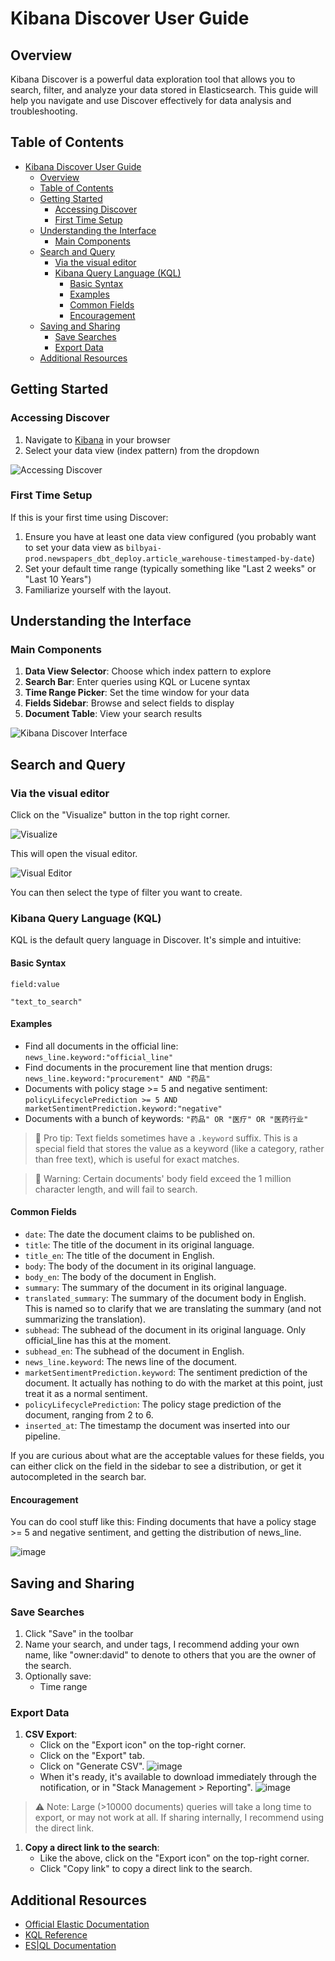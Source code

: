 # Kibana Discover User Guide

## Overview

Kibana Discover is a powerful data exploration tool that allows you to search,
filter, and analyze your data stored in Elasticsearch. This guide will help you
navigate and use Discover effectively for data analysis and troubleshooting.

## Table of Contents

- [Kibana Discover User Guide](#kibana-discover-user-guide)
  - [Overview](#overview)
  - [Table of Contents](#table-of-contents)
  - [Getting Started](#getting-started)
    - [Accessing Discover](#accessing-discover)
    - [First Time Setup](#first-time-setup)
  - [Understanding the Interface](#understanding-the-interface)
    - [Main Components](#main-components)
  - [Search and Query](#search-and-query)
    - [Via the visual editor](#via-the-visual-editor)
    - [Kibana Query Language (KQL)](#kibana-query-language-kql)
      - [Basic Syntax](#basic-syntax)
      - [Examples](#examples)
      - [Common Fields](#common-fields)
      - [Encouragement](#encouragement)
  - [Saving and Sharing](#saving-and-sharing)
    - [Save Searches](#save-searches)
    - [Export Data](#export-data)
  - [Additional Resources](#additional-resources)

## Getting Started

### Accessing Discover

1. Navigate to
   [Kibana](https://bilby.kb.asia-southeast1.gcp.elastic-cloud.com/s/official-china/app/discover#/)
   in your browser
2. Select your data view (index pattern) from the dropdown

![Accessing Discover](https://github.com/bilbyai/observability/blob/main/kibana-discover/screenshots/SCR-20250717-mfdg.png?raw=true)

### First Time Setup

If this is your first time using Discover:

1. Ensure you have at least one data view configured (you probably want to set
   your data view as
   `bilbyai-prod.newspapers_dbt_deploy.article_warehouse-timestamped-by-date`)
2. Set your default time range (typically something like "Last 2 weeks" or "Last
   10 Years")
3. Familiarize yourself with the layout.

## Understanding the Interface

### Main Components

1. **Data View Selector**: Choose which index pattern to explore
2. **Search Bar**: Enter queries using KQL or Lucene syntax
3. **Time Range Picker**: Set the time window for your data
4. **Fields Sidebar**: Browse and select fields to display
5. **Document Table**: View your search results

![Kibana Discover Interface](https://github.com/bilbyai/observability/blob/main/kibana-discover/screenshots/SCR-20250717-mlzp.png?raw=true)

## Search and Query

### Via the visual editor

Click on the "Visualize" button in the top right corner.

![Visualize](https://github.com/bilbyai/observability/blob/main/kibana-discover/screenshots/SCR-20250717-mpfu.png?raw=true)

This will open the visual editor.

![Visual Editor](https://github.com/bilbyai/observability/blob/main/kibana-discover/screenshots/SCR-20250717-mpmd.png?raw=true)

You can then select the type of filter you want to create.

### Kibana Query Language (KQL)

KQL is the default query language in Discover. It's simple and intuitive:

#### Basic Syntax

```
field:value
```

```
"text_to_search"
```

#### Examples

- Find all documents in the official line: `news_line.keyword:"official_line"`
- Find documents in the procurement line that mention drugs:
  `news_line.keyword:"procurement" AND "药品"`
- Documents with policy stage >= 5 and negative sentiment:
  `policyLifecyclePrediction >= 5 AND marketSentimentPrediction.keyword:"negative" `
- Documents with a bunch of keywords: `"药品" OR "医疗" OR "医药行业"`

> 📒 Pro tip: Text fields sometimes have a `.keyword` suffix. This is a special
> field that stores the value as a keyword (like a category, rather than free
> text), which is useful for exact matches.

> 🚨 Warning: Certain documents' body field exceed the 1 million character
> length, and will fail to search.

#### Common Fields

- `date`: The date the document claims to be published on.
- `title`: The title of the document in its original language.
- `title_en`: The title of the document in English.
- `body`: The body of the document in its original language.
- `body_en`: The body of the document in English.
- `summary`: The summary of the document in its original language.
- `translated_summary`: The summary of the document body in English. This is
  named so to clarify that we are translating the summary (and not summarizing
  the translation).
- `subhead`: The subhead of the document in its original language. Only
  official_line has this at the moment.
- `subhead_en`: The subhead of the document in English.
- `news_line.keyword`: The news line of the document.
- `marketSentimentPrediction.keyword`: The sentiment prediction of the document.
  It actually has nothing to do with the market at this point, just treat it as
  a normal sentiment.
- `policyLifecyclePrediction`: The policy stage prediction of the document,
  ranging from 2 to 6.
- `inserted_at`: The timestamp the document was inserted into our pipeline.

If you are curious about what are the acceptable values for these fields, you
can either click on the field in the sidebar to see a distribution, or get it
autocompleted in the search bar.

#### Encouragement

You can do cool stuff like this: Finding documents that have a policy stage >= 5
and negative sentiment, and getting the distribution of news_line.

![image](https://github.com/bilbyai/observability/blob/main/kibana-discover/screenshots/SCR-20250717-mwjz.png?raw=true)

<!--

### Lucene Query Syntax

For more complex queries, switch to Lucene:

1. Click the KQL/Lucene toggle in the search bar
2. Use Lucene syntax:
   - Fuzzy search: `message:timeout~`
   - Proximity search: `"quick brown"~5`
   - Regular expressions: `/joh?n(ath[oa]n)/`

### ES|QL Mode

For advanced analytical queries, use ES|QL:

1. Switch to ES|QL mode from the application menu
2. Write queries like:
   ````sql
   FROM logs-*
   | WHERE level == "error"
   | STATS count = COUNT(*) BY service
   | SORT count DESC
   ``` -->

## Saving and Sharing

### Save Searches

1. Click "Save" in the toolbar
2. Name your search, and under tags, I recommend adding your own name, like
   "owner:david" to denote to others that you are the owner of the search.
3. Optionally save:
   - Time range

### Export Data

1. **CSV Export**:
   - Click on the "Export icon" on the top-right corner.
   - Click on the "Export" tab.
   - Click on "Generate CSV".
     ![image](https://github.com/bilbyai/observability/blob/main/kibana-discover/screenshots/SCR-20250717-mqjz.png?raw=true)
   - When it's ready, it's available to download immediately through the
     notification, or in "Stack Management > Reporting".
     ![image](https://github.com/bilbyai/observability/blob/main/kibana-discover/screenshots/SCR-20250717-mszn.png?raw=true)

> ⚠️ Note: Large (>10000 documents) queries will take a long time to export, or
> may not work at all. If sharing internally, I recommend using the direct link.

1. **Copy a direct link to the search**:
   - Like the above, click on the "Export icon" on the top-right corner.
   - Click "Copy link" to copy a direct link to the search.

## Additional Resources

- [Official Elastic Documentation](https://www.elastic.co/guide/en/kibana/current/discover.html)
- [KQL Reference](https://www.elastic.co/guide/en/kibana/current/kuery-query.html)
- [ES|QL Documentation](https://www.elastic.co/guide/en/elasticsearch/reference/current/esql.html)

